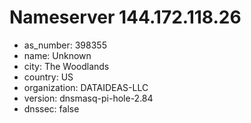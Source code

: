 # Nameserver 144.172.118.26

* as_number: 398355
* name: Unknown
* city: The Woodlands
* country: US
* organization: DATAIDEAS-LLC
* version: dnsmasq-pi-hole-2.84
* dnssec: false
